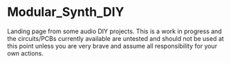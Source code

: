 # Modular_Synth_DIY

Landing page from some audio DIY projects.  This is a work in progress and the circuits/PCBs currently available are untested and should not be used at this point unless you are very brave and assume all responsibility for your own actions.
